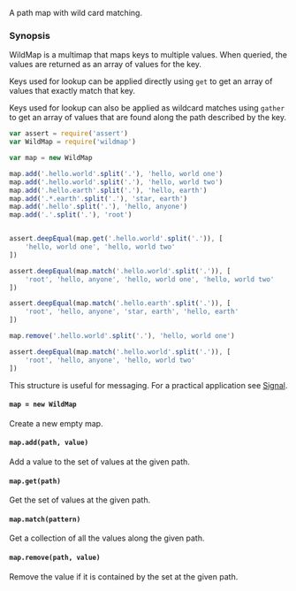 A path map with wild card matching.

### Synopsis

WildMap is a multimap that maps keys to multiple values. When queried, the
values are returned as an array of values for the key.

Keys used for lookup can be applied directly using `get` to get an array of
values that exactly match that key.

Keys used for lookup can also be applied as wildcard matches using `gather` to
get an array of values that are found along the path described by the key.

```javascript
var assert = require('assert')
var WildMap = require('wildmap')

var map = new WildMap

map.add('.hello.world'.split('.'), 'hello, world one')
map.add('.hello.world'.split('.'), 'hello, world two')
map.add('.hello.earth'.split('.'), 'hello, earth')
map.add('.*.earth'.split('.'), 'star, earth')
map.add('.hello'.split('.'), 'hello, anyone')
map.add('.'.split('.'), 'root')


assert.deepEqual(map.get('.hello.world'.split('.')), [
    'hello, world one', 'hello, world two'
])

assert.deepEqual(map.match('.hello.world'.split('.')), [
    'root', 'hello, anyone', 'hello, world one', 'hello, world two'
])

assert.deepEqual(map.match('.hello.earth'.split('.')), [
    'root', 'hello, anyone', 'star, earth', 'hello, earth'
])

map.remove('.hello.world'.split('.'), 'hello, world one')

assert.deepEqual(map.match('.hello.world'.split('.')), [
    'root', 'hello, anyone', 'hello, world two'
])
```

This structure is useful for messaging. For a practical application see
[Signal](https://github.com/bigeasy/signal).


#### `map = new WildMap`

Create a new empty map.

#### `map.add(path, value)`

Add a value to the set of values at the given path.

#### `map.get(path)`

Get the set of values at the given path.

#### `map.match(pattern)`

Get a collection of all the values along the given path.

#### `map.remove(path, value)`

Remove the value if it is contained by the set at the given path.
